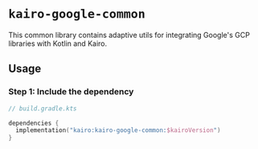 # `kairo-google-common`

This common library contains adaptive utils
for integrating Google's GCP libraries with Kotlin and Kairo.

## Usage

### Step 1: Include the dependency

```kotlin
// build.gradle.kts

dependencies {
  implementation("kairo:kairo-google-common:$kairoVersion")
}
```
